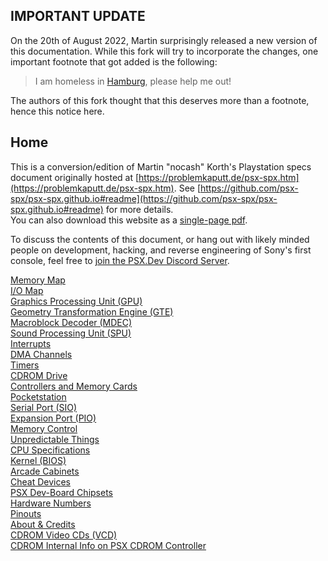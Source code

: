 ## **IMPORTANT UPDATE**

On the 20th of August 2022, Martin surprisingly released a new version of this documentation. While this fork will try to incorporate the changes, one important footnote that got added is the following:

> I am homeless in [Hamburg](https://problemkaputt.de/homeless.htm), please help me out!

The authors of this fork thought that this deserves more than a footnote, hence this notice here.

## Home

This is a conversion/edition of Martin "nocash" Korth's Playstation specs document originally hosted at [https://problemkaputt.de/psx-spx.htm](https://problemkaputt.de/psx-spx.htm). See [https://github.com/psx-spx/psx-spx.github.io#readme](https://github.com/psx-spx/psx-spx.github.io#readme) for more details.<br />
You can also download this website as a [single-page pdf](psx-spx.pdf).

To discuss the contents of this document, or hang out with likely minded people on development, hacking, and reverse engineering of Sony's first console, feel free to [join the PSX.Dev Discord Server](https://discord.gg/QByKPpH).

[Memory Map](memorymap.md)<br/>
[I/O Map](iomap.md)<br/>
[Graphics Processing Unit (GPU)](graphicsprocessingunitgpu.md)<br/>
[Geometry Transformation Engine (GTE)](geometrytransformationenginegte.md)<br/>
[Macroblock Decoder (MDEC)](macroblockdecodermdec.md)<br/>
[Sound Processing Unit (SPU)](soundprocessingunitspu.md)<br/>
[Interrupts](interrupts.md)<br/>
[DMA Channels](dmachannels.md)<br/>
[Timers](timers.md)<br/>
[CDROM Drive](cdromdrive.md)<br/>
[Controllers and Memory Cards](controllersandmemorycards.md)<br/>
[Pocketstation](pocketstation.md)<br/>
[Serial Port (SIO)](serialportsio.md)<br/>
[Expansion Port (PIO)](expansionportpio.md)<br/>
[Memory Control](memorycontrol.md)<br/>
[Unpredictable Things](unpredictablethings.md)<br/>
[CPU Specifications](cpuspecifications.md)<br/>
[Kernel (BIOS)](kernelbios.md)<br/>
[Arcade Cabinets](arcadecabinets.md)<br/>
[Cheat Devices](cheatdevices.md)<br/>
[PSX Dev-Board Chipsets](psxdevboardchipsets.md)<br/>
[Hardware Numbers](hardwarenumbers.md)<br/>
[Pinouts](pinouts.md)<br/>
[About &amp; Credits](aboutcredits.md)<br/>
[CDROM Video CDs (VCD)](cdromvideocdsvcd.md)<br/>
[CDROM Internal Info on PSX CDROM Controller](cdrominternalinfoonpsxcdromcontroller.md)<br/>
